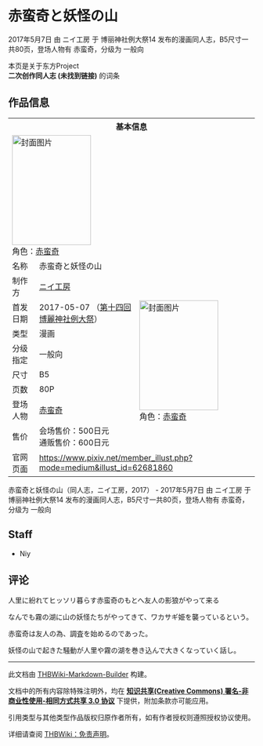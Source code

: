 # 赤蛮奇と妖怪の山

<!-- source html: G:\repos\THBWiki-Markdown-Builder\THBWikiMarkdown\Temp\main\0\0b\ns0%3A%E8%B5%A4%E8%9B%AE%E5%A5%87%E3%81%A8%E5%A6%96%E6%80%AA%E3%81%AE%E5%B1%B1.html -->

2017年5月7日 由 ニイ工房 于 博丽神社例大祭14 发布的漫画同人志，B5尺寸一共80页，登场人物有 赤蛮奇，分级为 一般向

本页是关于东方Project  
 **二次创作同人志 (未找到链接)** 的词条

## 作品信息

<table><tbody><tr><th colspan="3">基本信息</th></tr><tr><td class="cover-artwork-mobile" colspan="2"><a href="./文件-赤蛮奇と妖怪の山封面.jpg.md" class="image" title="封面图片"><img alt="封面图片" src="https://upload.thwiki.cc/thumb/9/96/%E8%B5%A4%E8%9B%AE%E5%A5%87%E3%81%A8%E5%A6%96%E6%80%AA%E3%81%AE%E5%B1%B1%E5%B0%81%E9%9D%A2.jpg/161px-%E8%B5%A4%E8%9B%AE%E5%A5%87%E3%81%A8%E5%A6%96%E6%80%AA%E3%81%AE%E5%B1%B1%E5%B0%81%E9%9D%A2.jpg" decoding="async" loading="lazy" width="161" height="224" srcset="https://upload.thwiki.cc/thumb/9/96/%E8%B5%A4%E8%9B%AE%E5%A5%87%E3%81%A8%E5%A6%96%E6%80%AA%E3%81%AE%E5%B1%B1%E5%B0%81%E9%9D%A2.jpg/241px-%E8%B5%A4%E8%9B%AE%E5%A5%87%E3%81%A8%E5%A6%96%E6%80%AA%E3%81%AE%E5%B1%B1%E5%B0%81%E9%9D%A2.jpg 1.5x, https://upload.thwiki.cc/thumb/9/96/%E8%B5%A4%E8%9B%AE%E5%A5%87%E3%81%A8%E5%A6%96%E6%80%AA%E3%81%AE%E5%B1%B1%E5%B0%81%E9%9D%A2.jpg/321px-%E8%B5%A4%E8%9B%AE%E5%A5%87%E3%81%A8%E5%A6%96%E6%80%AA%E3%81%AE%E5%B1%B1%E5%B0%81%E9%9D%A2.jpg 2x" data-file-width="743" data-file-height="1036"></a><div class="cover-char">角色：<a href="./赤蛮奇.md" title="赤蛮奇">赤蛮奇</a></div></td>
</tr><tr><td class="label">名称</td><td colspan="2"> 赤蛮奇と妖怪の山 </td></tr><tr><td class="label">制作方</td><td><a href="./ニイ工房.md" title="ニイ工房">ニイ工房</a></td><td class="cover-artwork" rowspan="8" style="min-width:224px;"><a href="./文件-赤蛮奇と妖怪の山封面.jpg.md" class="image" title="封面图片"><img alt="封面图片" src="https://upload.thwiki.cc/thumb/9/96/%E8%B5%A4%E8%9B%AE%E5%A5%87%E3%81%A8%E5%A6%96%E6%80%AA%E3%81%AE%E5%B1%B1%E5%B0%81%E9%9D%A2.jpg/161px-%E8%B5%A4%E8%9B%AE%E5%A5%87%E3%81%A8%E5%A6%96%E6%80%AA%E3%81%AE%E5%B1%B1%E5%B0%81%E9%9D%A2.jpg" decoding="async" loading="lazy" width="161" height="224" srcset="https://upload.thwiki.cc/thumb/9/96/%E8%B5%A4%E8%9B%AE%E5%A5%87%E3%81%A8%E5%A6%96%E6%80%AA%E3%81%AE%E5%B1%B1%E5%B0%81%E9%9D%A2.jpg/241px-%E8%B5%A4%E8%9B%AE%E5%A5%87%E3%81%A8%E5%A6%96%E6%80%AA%E3%81%AE%E5%B1%B1%E5%B0%81%E9%9D%A2.jpg 1.5x, https://upload.thwiki.cc/thumb/9/96/%E8%B5%A4%E8%9B%AE%E5%A5%87%E3%81%A8%E5%A6%96%E6%80%AA%E3%81%AE%E5%B1%B1%E5%B0%81%E9%9D%A2.jpg/321px-%E8%B5%A4%E8%9B%AE%E5%A5%87%E3%81%A8%E5%A6%96%E6%80%AA%E3%81%AE%E5%B1%B1%E5%B0%81%E9%9D%A2.jpg 2x" data-file-width="743" data-file-height="1036"></a><div class="cover-char">角色：<a href="./赤蛮奇.md" title="赤蛮奇">赤蛮奇</a></div></td>
</tr><tr><td class="label">首发日期</td><td>2017-05-07&#160;（<a href="/展会作品列表?e=%E5%8D%9A%E4%B8%BD%E7%A5%9E%E7%A4%BE%E4%BE%8B%E5%A4%A7%E7%A5%AD%2314">第十四回 博麗神社例大祭</a>）</td></tr><tr><td class="label">类型</td><td>漫画</td></tr><tr><td class="label">分级指定</td><td>一般向</td></tr><tr><td class="label">尺寸</td><td>B5</td></tr><tr><td class="label">页数</td><td>80P</td></tr><tr><td class="label">登场人物</td><td><a href="./赤蛮奇.md" title="赤蛮奇">赤蛮奇</a></td></tr><tr><td class="label">售价</td><td>会场售价：500日元<br>通贩售价：600日元</td></tr>
<tr><td class="label">官网页面</td><td colspan="2"><a rel="nofollow" class="external free" href="https://www.pixiv.net/member_illust.php?mode=medium&amp;illust_id=62681860">https://www.pixiv.net/member_illust.php?mode=medium&amp;illust_id=62681860</a></td></tr></tbody></table>

赤蛮奇と妖怪の山（同人志，ニイ工房，2017） - 2017年5月7日 由 ニイ工房 于 博丽神社例大祭14 发布的漫画同人志，B5尺寸一共80页，登场人物有 赤蛮奇，分级为 一般向

## Staff
- Niy


## 评论
  
人里に紛れてヒッソリ暮らす赤蛮奇のもとへ友人の影狼がやって来る  

なんでも霧の湖に山の妖怪たちがやってきて、ワカサギ姫を襲っているという。  

赤蛮奇は友人の為、調査を始めるのであった。
  
  
妖怪の山で起きた騒動が人里や霧の湖を巻き込んで大きくなっていく話し。
  
  
  

  





---

此文档由 [THBWiki-Markdown-Builder](https://github.com/Delsin-Yu/THBWiki-Markdown-Builder) 构建。

文档中的所有内容除特殊注明外，均在 [**知识共享(Creative Commons) 署名-非商业性使用-相同方式共享 3.0 协议**](https://creativecommons.org/licenses/by-sa/3.0/deed.zh-hans) 下提供，附加条款亦可能应用。

引用类型与其他类型作品版权归原作者所有，如有作者授权则遵照授权协议使用。

详细请查阅 [THBWiki：免责声明](https://thbwiki.cc/THBWiki:%E5%85%8D%E8%B4%A3%E5%A3%B0%E6%98%8E)。

